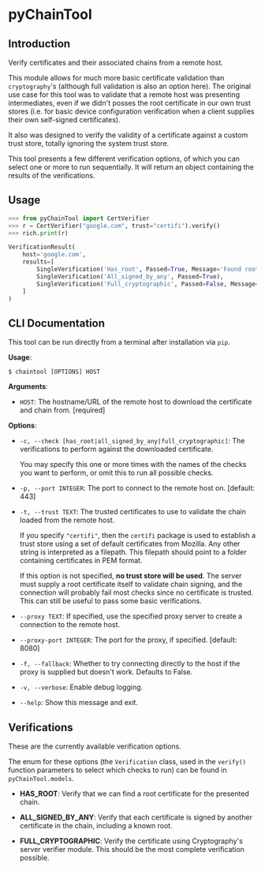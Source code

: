 # pyChainTool

## Introduction

Verify certificates and their associated chains from a remote host.

This module allows for much more basic certificate validation than `cryptography`'s (although full validation
is also an option here). The original use case for this tool was to validate that a remote host was
presenting intermediates, even if we didn't posses the root certificate in our own trust stores (i.e. for
basic device configuration verification when a client supplies their own self-signed certificates).

It also was designed to verify the validity of a certificate against a custom trust store, totally ignoring
the system trust store.

This tool presents a few different verification options, of which you can select one or more to run sequentially.
It will return an object containing the results of the verifications. 

## Usage

```python
>>> from pyChainTool import CertVerifier
>>> r = CertVerifier("google.com", trust="certifi").verify()
>>> rich.print(r)

VerificationResult(
    host='google.com',
    results=[
        SingleVerification('Has_root', Passed=True, Message='Found root certificate CN=GTS Root R1,O=Google Trust Services LLC,C=US'),
        SingleVerification('All_signed_by_any', Passed=True),
        SingleVerification('Full_cryptographic', Passed=False, Message='Problem validating the certificate: validation failed: Other("EE keyUsage must not assert keyCertSign")')  
    ]
)
```

## CLI Documentation

This tool can be run directly from a terminal after installation via `pip`. 


**Usage**:

```console
$ chaintool [OPTIONS] HOST
```

**Arguments**:

* `HOST`: The hostname/URL of the remote host to download the certificate and chain from.  [required]

**Options**:

* `-c, --check [has_root|all_signed_by_any|full_cryptographic]`: The verifications to perform against the downloaded certificate. 

    You may specify this one or more times with the names of the checks you want to perform, or omit this to
    run all possible checks.
* `-p, --port INTEGER`: The port to connect to the remote host on.  [default: 443]
* `-t, --trust TEXT`: The trusted certificates to use to validate the chain loaded from the remote host. 

    If you specify `"certifi"`, then the `certifi` package is used to establish a trust store using a set of
    default certificates from Mozilla. Any other string is interpreted as a filepath. This filepath should
    point to a folder containing certificates in PEM format. 

    If this option is not specified, **no trust store will be used**. The server must supply a root certificate 
    itself to validate chain signing, and the connection will probably fail most checks since 
    no certificate is trusted. This can still be useful to pass some basic verifications.
* `--proxy TEXT`: If specified, use the specified proxy server to create a connection to the remote host.
* `--proxy-port INTEGER`: The port for the proxy, if specified.  [default: 8080]
* `-f, --fallback`: Whether to try connecting directly to the host if the proxy is supplied but doesn&#x27;t work. Defaults to False.
* `-v, --verbose`: Enable debug logging.
* `--help`: Show this message and exit.



## Verifications
These are the currently available verification options. 

The enum for these options (the `Verification` class, used in 
the `verify()` function parameters to select which checks to run) can be found in `pyChainTool.models`.


- **HAS_ROOT**: Verify that we can find a root certificate for the presented chain.

- **ALL_SIGNED_BY_ANY**: Verify that each certificate is signed by another certificate in the chain, including a known root.

- **FULL_CRYPTOGRAPHIC**: Verify the certificate using Cryptography's server verifier module. This should be the most complete verification possible.


